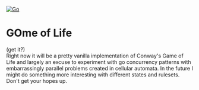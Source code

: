 [![Go](https://github.com/MikeJeffers/gomeoflife/actions/workflows/go.yml/badge.svg)](https://github.com/MikeJeffers/gomeoflife/actions/workflows/go.yml)
# GOme of Life
(get it?)  
Right now it will be a pretty vanilla implementation of Conway's Game of Life and largely an excuse to experiment with go concurrency patterns with embarrassingly parallel problems created in cellular automata.  In the future I might do something more interesting with different states and rulesets.  Don't get your hopes up.